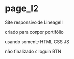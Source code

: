 # page_l2
Site responsivo de LineageII 

criado para conpor portifólio 

usando somente HTML CSS JS

não finalizado o loguin BTN
